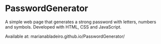 # PasswordGenerator
A simple web page that generates a strong password with letters, numbers and symbols.
Developed with HTML, CSS and JavaScript.

Available at: marianabladeiro.github.io/PasswordGenerator/
